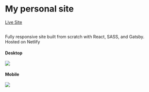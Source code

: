 <h1>
  My personal site
</h1>
<div>
  <a href="https://tommy-li.com/">Live Site</a>
</div>
<br />
<p>Fully responsive site built from scratch with React, SASS, and Gatsby. Hosted on Netlify</p>


<div>
  <h4>Desktop</h4>
 <img style="max-width:400px;" src="https://i.imgur.com/xuBGrlR.png">
</div>

<div>
  <h4>Mobile</h4>
 <img style="max-width:100px;" src="https://i.imgur.com/cjnrCqG.png">
</div>
